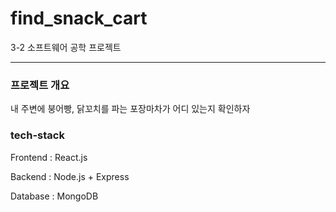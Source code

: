 # find_snack_cart

3-2 소프트웨어 공학 프로젝트

---

### 프로젝트 개요

내 주변에 붕어빵, 닭꼬치를 파는 포장마차가 어디 있는지 확인하자

### tech-stack

Frontend : React.js

Backend : Node.js + Express

Database : MongoDB
